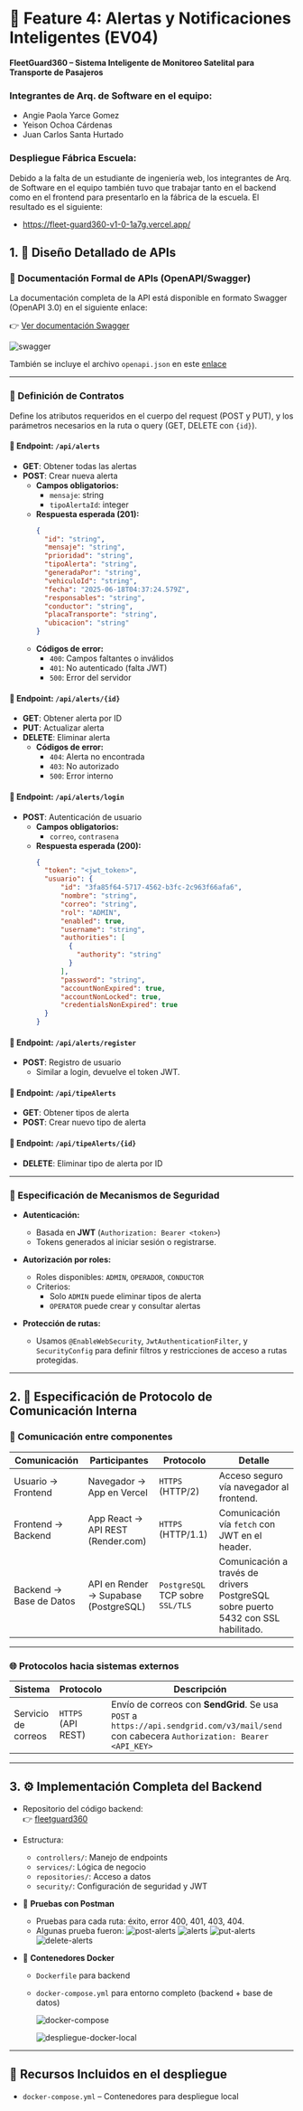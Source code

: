 # 🚨 Feature 4: Alertas y Notificaciones Inteligentes (EV04)  
**FleetGuard360 – Sistema Inteligente de Monitoreo Satelital para Transporte de Pasajeros**

### Integrantes de Arq. de Software en el equipo: 
- Angie Paola Yarce Gomez
- Yeison Ochoa Cárdenas 
- Juan Carlos Santa Hurtado


### Despliegue Fábrica Escuela: 
Debido a la falta de un estudiante de ingeniería web, los integrantes de Arq. de Software en el equipo también tuvo que trabajar tanto en el backend como en el frontend para presentarlo en la fábrica de la escuela. El resultado es el siguiente:

- https://fleet-guard360-v1-0-1a7g.vercel.app/
  

## 1. 📘 Diseño Detallado de APIs

### 📄 Documentación Formal de APIs (OpenAPI/Swagger)

La documentación completa de la API está disponible en formato Swagger (OpenAPI 3.0) en el siguiente enlace:

👉 [Ver documentación Swagger](https://fleetguard360-v2-0.onrender.com/swagger-ui/index.html)

![swagger](https://github.com/user-attachments/assets/33a66ca2-a7fc-4f5c-94ec-cc1322a0c821)


También se incluye el archivo `openapi.json` en este [enlace](https://drive.google.com/file/d/1HqMLy_cshQkSsKrsI412fNhyjohfehV_/view?usp=drive_link)

---

### 📑 Definición de Contratos

Define los atributos requeridos en el cuerpo del request (POST y PUT), y los parámetros necesarios en la ruta o query (GET, DELETE con `{id}`).

#### 🔹 Endpoint: `/api/alerts`  
- **GET**: Obtener todas las alertas  
- **POST**: Crear nueva alerta  
  - **Campos obligatorios:**
    - `mensaje`: string
    - `tipoAlertaId`: integer
  - **Respuesta esperada (201):**
    ```json
    {
      "id": "string",
      "mensaje": "string",
      "prioridad": "string",
      "tipoAlerta": "string",
      "generadaPor": "string",
      "vehiculoId": "string",
      "fecha": "2025-06-18T04:37:24.579Z",
      "responsables": "string",
      "conductor": "string",
      "placaTransporte": "string",
      "ubicacion": "string"
    }
    ```
  - **Códigos de error:**
    - `400`: Campos faltantes o inválidos
    - `401`: No autenticado (falta JWT)
    - `500`: Error del servidor

#### 🔹 Endpoint: `/api/alerts/{id}`
- **GET**: Obtener alerta por ID  
- **PUT**: Actualizar alerta  
- **DELETE**: Eliminar alerta  
  - **Códigos de error:**
    - `404`: Alerta no encontrada
    - `403`: No autorizado
    - `500`: Error interno

#### 🔹 Endpoint: `/api/alerts/login`  
- **POST**: Autenticación de usuario  
  - **Campos obligatorios:**  
    - `correo`, `contrasena`
  - **Respuesta esperada (200):**
    ```json
    {
      "token": "<jwt_token>",
      "usuario": {
          "id": "3fa85f64-5717-4562-b3fc-2c963f66afa6",
          "nombre": "string",
          "correo": "string",
          "rol": "ADMIN",
          "enabled": true,
          "username": "string",
          "authorities": [
            {
              "authority": "string"
            }
          ],
          "password": "string",
          "accountNonExpired": true,
          "accountNonLocked": true,
          "credentialsNonExpired": true
      }
    }
    ```

#### 🔹 Endpoint: `/api/alerts/register`  
- **POST**: Registro de usuario  
  - Similar a login, devuelve el token JWT.

#### 🔹 Endpoint: `/api/tipeAlerts`  
- **GET**: Obtener tipos de alerta  
- **POST**: Crear nuevo tipo de alerta

#### 🔹 Endpoint: `/api/tipeAlerts/{id}`  
- **DELETE**: Eliminar tipo de alerta por ID

---

### 🔐 Especificación de Mecanismos de Seguridad

- **Autenticación:**  
  - Basada en **JWT** (`Authorization: Bearer <token>`)
  - Tokens generados al iniciar sesión o registrarse.

- **Autorización por roles:**  
  - Roles disponibles: `ADMIN`, `OPERADOR`, `CONDUCTOR`
  - Criterios:
    - Solo `ADMIN` puede eliminar tipos de alerta
    - `OPERATOR` puede crear y consultar alertas

- **Protección de rutas:**  
  - Usamos `@EnableWebSecurity`, `JwtAuthenticationFilter`, y `SecurityConfig` para definir filtros y restricciones de acceso a rutas protegidas.

---

## 2. 🔌 Especificación de Protocolo de Comunicación Interna

### 📡 Comunicación entre componentes

| Comunicación | Participantes | Protocolo | Detalle |
|--------------|---------------|-----------|---------|
| Usuario → Frontend | Navegador → App en Vercel | `HTTPS` (HTTP/2) | Acceso seguro vía navegador al frontend. |
| Frontend → Backend | App React → API REST (Render.com) | `HTTPS` (HTTP/1.1) | Comunicación vía `fetch` con JWT en el header. |
| Backend → Base de Datos | API en Render → Supabase (PostgreSQL) | `PostgreSQL` TCP sobre `SSL/TLS` | Comunicación a través de drivers PostgreSQL sobre puerto 5432 con SSL habilitado. |

---

### 🌐 Protocolos hacia sistemas externos

| Sistema | Protocolo | Descripción |
|--------|-----------|-------------|
| Servicio de correos | `HTTPS` (API REST) | Envío de correos con **SendGrid**. Se usa `POST` a `https://api.sendgrid.com/v3/mail/send` con cabecera `Authorization: Bearer <API_KEY>` |

---

## 3. ⚙️ Implementación Completa del Backend

- Repositorio del código backend:  
  👉 [fleetguard360](https://github.com/yeison8a/FleetGuard360-v2.0/tree/main/backend)

- Estructura:  
  - `controllers/`: Manejo de endpoints
  - `services/`: Lógica de negocio
  - `repositories/`: Acceso a datos
  - `security/`: Configuración de seguridad y JWT
    

- 🧪 **Pruebas con Postman**  
  - Pruebas para cada ruta: éxito, error 400, 401, 403, 404.
  - Algunas prueba fueron:
    ![post-alerts](https://github.com/user-attachments/assets/decd7b70-a663-4512-b9b6-2a42eabab900)
    ![alerts](https://github.com/user-attachments/assets/14419fdf-dbc7-4538-b510-db131df55558)
    ![put-alerts](https://github.com/user-attachments/assets/f18786a7-331b-4103-8661-155f50bfe2f7)
    ![delete-alerts](https://github.com/user-attachments/assets/ece6a48f-0452-4d8a-8642-fd37afa5f1c0)

    


- 🐳 **Contenedores Docker**  
  - `Dockerfile` para backend
  - `docker-compose.yml` para entorno completo (backend + base de datos)
    
    ![docker-compose](https://github.com/user-attachments/assets/dc4380ba-9128-42d9-bdc1-a19451e577b7)

    ![despliegue-docker-local](https://github.com/user-attachments/assets/4430fb52-2fd2-4c50-a0da-9a5236ac67e6)


---

## 📎 Recursos Incluidos en el despliegue

- `docker-compose.yml` – Contenedores para despliegue local
